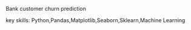 Bank customer churn prediction


key skills: Python,Pandas,Matplotlib,Seaborn,Sklearn,Machine Learning
